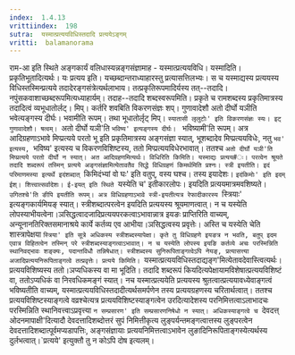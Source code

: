 ```yaml
---
index:  1.4.13
vrittiindex:  198
sutra:  यस्मात्प्रत्ययविधिस्तदादि प्रत्ययेऽङ्गम्
vritti:  balamanorama 
---
```


राम-आ इति स्थिते अङ्गकार्यं वलिधास्यन्नङ्गसंज्ञामाह - यस्मात्प्रत्ययविधि। यस्मादिति। प्रकृतिभूतादित्यर्थः। यः प्रत्यय इति। यच्छब्दान्तराध्याहारस्तु प्रत्यासत्तिलभ्यः। स च यस्माद्यस्य प्रत्ययस्य विधिस्तस्मिन्प्रत्यये तदादेरङ्गसंत्रेत्यर्थलाभाय। तत्प्रकृतिरूपमादिर्यस्य तत्--तदादि। नपुंसकवाशाच्छब्दरूपमित्यध्याहार्यम्। तदाह--तदादि शब्दस्वरूपमिति। प्रकृते च रामशब्दस्य प्रकृतिमात्रस्य तदादित्वं व्यभूधातोर्लट्। मिप्। कर्तरि शवबिति विकरणसंज्ञः शप्। गुणावादेशौ अतो दीर्घो यञीति भवेत्यङ्गस्य दीर्घः। भवामीति रूपम्। तथा भूधातोर्लृट् मिप्। `स्यातासी लृलुटोः' इति विकरणसंज्ञः स्यः। इट् गुणावादेशौ। षत्वम्। `अतो दीर्घो यञी'ति `भविष्य' इत्यङ्गस्य दीर्घः। ` भविष्यामी'ति रूपम्। अत्र आदिग्रहणाऽभावे मिप्प्रत्यये परतो भू इति प्रकृतिमात्रस्य अङ्गसंज्ञा स्यात्, भूशब्दादेव मिप्प्रत्ययविधेः, नतु `भव' इत्यस्य, `भविष्य' इत्यस्य च विकरणविशिष्टस्य, ततो मिप्प्रत्ययविधेरभावात्। ततश्च `अतो दीर्घो यञी'ति मिप्प्रत्यये परतो दीर्घो न स्यात्। अत आदिग्रहणमित्यर्थः। विधिरिति किमिति। यस्माद्यः प्रत्यय#ः। परत्वेन श्रूयते तदादि शब्दरूपं तस्मिन् प्रत्यये अङ्गसंज्ञामित्येतावतैव सिद्धे विधिग्रहणं किमर्थमिति प्रश्नः। स्त्री इयतीति। इदं परिमाणमस्या इत्यर्थे इदंशब्दात् `किमिदंभ्यां वो घः' इति वतुप्, वस्य घश्च। तस्य इयादेशः। `इदंकिमोः' इति इदम् ईश्। शित्त्वात्सर्वादेशः। ई-इयत् इति स्थिते `यस्येति च' इतीकारलोपः। इयदिति प्रत्ययमात्रमवशिष्यते। `उगितश्चे'ति ङीपि इयतीति रूपम्। अत्र विधिग्रहणाऽभावे स्त्री-इयतीत्यत्र रेफादीकारस्य `स्त्रियाः' इत्यङ्गकार्यमियङ् स्यात्। स्त्रीशब्दात्परत्वेन इयदिति प्रत्ययस्य श्रूयमाणत्वात्। न च यस्येति लोपस्याभीयत्वेना।ञसिद्धत्वादजादिप्रत्ययपरकत्वाऽभावान्नात्र इयङः प्राप्तिरिति वाच्यम्, अन्यूनानतिरिक्तसमानाश्रये कार्ये कर्तव्य एव आभीया।ञसिद्धत्वस्य प्रवृत्तेः। अस्ति च यस्येति चेति शास्त्रापेक्षया `स्त्रिया' इति सूत्रे अधिकस्य स्त्रीशब्दस्यापेक्षा। कृते तु विधिग्रहणे इयङत्र न भवति, बतुप् इदम एवात्र विहितत्वेन तस्मिन् परे स्त्रीशब्दस्याङ्गत्वाऽभावात्। न च यस्येति लोपस्य इयङि कर्तव्ये अचः परस्मिन्निति स्थानिवद्भावः शङ्क्यः, पदान्तविधौ तन्निषेधात्। स्त्रीशब्दस्य सुनिरूपिताङ्गत्वेऽपि नेयङ्, प्रत्यासत्त्या अजादिप्रत्ययनिरूपिताङ्गत्वे तत्प्रवृत्तेः। प्रत्यये किमिति। `यस्मात्प्रत्ययविधिस्तदाद्यङ्ग'मित्येतावदेवास्त्वित्यर्थः। प्रत्ययविशिष्यस्य ततो।ञप्यधिकस्य वा मा भूदिति। तदादि शब्दरूपं कियदित्यपेक्षायामविशेषात्प्रत्ययविशिष्टं वा, ततोऽप्यधिकं वा निरवधिकमङ्गं स्यात्। नच यस्मात्प्रत्ययेति प्रत्ययस्य श्रुतत्वात्प्रत्ययावध्येवाङ्गत्वं भविष्यतीति वाच्यम्, यस्मात्प्रत्ययविधिस्तदादीत्यर्थसमर्पणेन तस्य प्रत्ययग्रहणस्य चरितार्थत्वात्। ततश्च प्रत्ययविशिष्टस्याङ्गत्वे वव्रश्चेत्यत्र प्रत्ययविशिष्टस्याङ्गत्वेन उरदित्यादेशस्य परनिमित्तत्वाऽलाभादचः परस्मिन्निति स्थानिवत्त्वाऽप्रवृत्त्या `न सम्प्रसारण' इति सम्प्रसारणनिषेधो न स्यात्। अधिकस्याङ्गत्वे च `देवदत्त् ओदनमापाक्षी'दित्यादौ देवदत्तादिशब्दोत्तरं सुपं निमित्तीकृत्य लुङ्पर्यन्तमङ्गत्वात्तस्य लुङ्परत्वेन देवदत्तादिशब्दात्पूर्वमप्यडापत्तिः, अङ्गसंज्ञायाः प्रत्ययनिमित्तत्वाऽभावेन लुङादिनिरूपिताङ्गस्येत्यर्थस्य दुर्लभत्वात्।`प्रत्यये' इत्युक्तौ तु न कोऽपि दोष इत्यलम्। 

